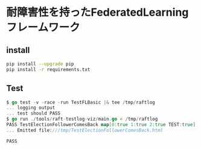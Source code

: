 # 耐障害性を持ったFederatedLearningフレームワーク

## install

```sh
pip install --upgrade pip
pip install -r requirements.txt
```

## Test

```go
$ go test -v -race -run TestFLBasic |& tee /tmp/raftlog
... logging output
... test should PASS
$ go run ./tools/raft-testlog-viz/main.go < /tmp/raftlog
PASS TestElectionFollowerComesBack map[0:true 1:true 2:true TEST:true] ; entries: 150
... Emitted file:///tmp/TestElectionFollowerComesBack.html

PASS
```
